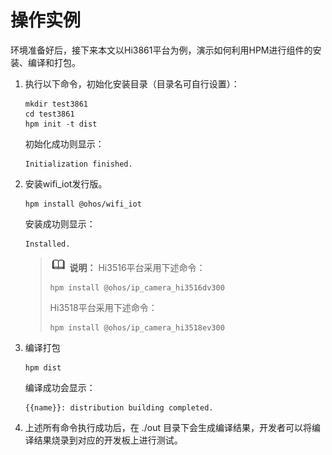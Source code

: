# 操作实例<a name="ZH-CN_TOPIC_0000001072143838"></a>

环境准备好后，接下来本文以Hi3861平台为例，演示如何利用HPM进行组件的安装、编译和打包。

1.  执行以下命令，初始化安装目录（目录名可自行设置）：

    ```
    mkdir test3861
    cd test3861
    hpm init -t dist
    ```

    初始化成功则显示：

    ```
    Initialization finished.
    ```

2.  安装wifi\_iot发行版。

    ```
    hpm install @ohos/wifi_iot
    ```

    安装成功则显示：

    ```
    Installed.
    ```

    >![](public_sys-resources/icon-note.gif) **说明：** 
    >Hi3516平台采用下述命令：
    >```
    >hpm install @ohos/ip_camera_hi3516dv300
    >```
    >Hi3518平台采用下述命令：
    >```
    >hpm install @ohos/ip_camera_hi3518ev300
    >```

3.  编译打包

    ```
    hpm dist
    ```

    编译成功会显示：

    ```
    {{name}}: distribution building completed.
    ```

4.  上述所有命令执行成功后，在 ./out 目录下会生成编译结果，开发者可以将编译结果烧录到对应的开发板上进行测试。

